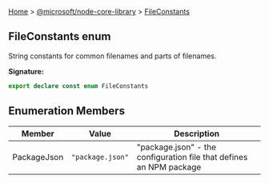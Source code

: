 [Home](./index) &gt; [@microsoft/node-core-library](./node-core-library.md) &gt; [FileConstants](./node-core-library.fileconstants.md)

## FileConstants enum

String constants for common filenames and parts of filenames.

<b>Signature:</b>

```typescript
export declare const enum FileConstants 
```

## Enumeration Members

|  Member | Value | Description |
|  --- | --- | --- |
|  PackageJson | `"package.json"` | "package.json" - the configuration file that defines an NPM package |

